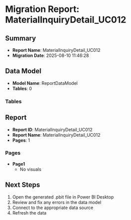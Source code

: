 # Migration Report: MaterialInquiryDetail_UC012

## Summary

- **Report Name**: MaterialInquiryDetail_UC012
- **Migration Date**: 2025-08-10 11:46:28

## Data Model

- **Model Name**: ReportDataModel
- **Tables**: 0

### Tables


## Report

- **Report ID**: MaterialInquiryDetail_UC012
- **Report Name**: MaterialInquiryDetail_UC012
- **Pages**: 1

### Pages

- **Page1**
  - No visuals


## Next Steps

1. Open the generated .pbit file in Power BI Desktop
2. Review and fix any errors in the data model
3. Connect to the appropriate data source
4. Refresh the data
